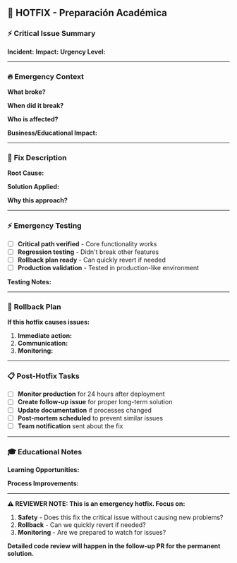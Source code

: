 ## 🚨 **HOTFIX - Preparación Académica**

### ⚡ **Critical Issue Summary**

**Incident:** <!-- Brief description of the critical issue -->
**Impact:** <!-- How this affects users/learning experience -->
**Urgency Level:** <!-- Select one: P0-Critical, P1-High, P2-Medium -->

---

### 🔥 **Emergency Context**

**What broke?**

<!-- Clear description of the failure -->

**When did it break?**

<!-- Timeline of when the issue was discovered -->

**Who is affected?**

<!-- Impact scope - all users, specific features, etc. -->

**Business/Educational Impact:**

<!-- How this affects the learning mission -->

---

### 🎯 **Fix Description**

**Root Cause:**

<!-- What actually caused the issue -->

**Solution Applied:**

<!-- Specific fix implemented -->

**Why this approach?**

<!-- Justification for the hotfix approach vs. full solution -->

---

### ⚡ **Emergency Testing**

- [ ] **Critical path verified** - Core functionality works
- [ ] **Regression testing** - Didn't break other features
- [ ] **Rollback plan ready** - Can quickly revert if needed
- [ ] **Production validation** - Tested in production-like environment

**Testing Notes:**

<!-- Describe what testing was possible under time constraints -->

---

### 🔄 **Rollback Plan**

**If this hotfix causes issues:**

1. **Immediate action:** <!-- Steps to quickly revert -->
2. **Communication:** <!-- Who to notify -->
3. **Monitoring:** <!-- What to watch for -->

---

### 📋 **Post-Hotfix Tasks**

- [ ] **Monitor production** for 24 hours after deployment
- [ ] **Create follow-up issue** for proper long-term solution
- [ ] **Update documentation** if processes changed
- [ ] **Post-mortem scheduled** to prevent similar issues
- [ ] **Team notification** sent about the fix

---

### 🎓 **Educational Notes**

**Learning Opportunities:**

<!-- What can we learn from this incident for educational purposes? -->

**Process Improvements:**

<!-- How can we better prevent/detect similar issues? -->

---

**⚠️ REVIEWER NOTE: This is an emergency hotfix. Focus on:**

1. **Safety** - Does this fix the critical issue without causing new problems?
2. **Rollback** - Can we quickly revert if needed?
3. **Monitoring** - Are we prepared to watch for issues?

**Detailed code review will happen in the follow-up PR for the permanent solution.**
